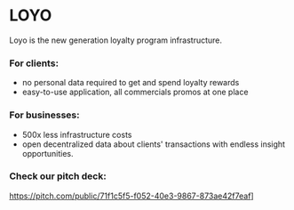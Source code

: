 # LOYO

Loyo is the new generation loyalty program infrastructure.

### For clients: 
- no personal data required to get and spend loyalty rewards
- easy-to-use application, all commercials promos at one place

### For businesses: 
- 500x less infrastructure costs
- open decentralized data about clients' transactions with endless insight opportunities.

### Check our pitch deck:
https://pitch.com/public/71f1c5f5-f052-40e3-9867-873ae42f7eaf]

